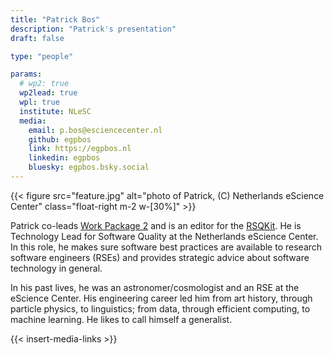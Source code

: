 ```yaml
---
title: "Patrick Bos"
description: "Patrick's presentation"
draft: false

type: "people"

params:
  # wp2: true
  wp2lead: true
  wpl: true
  institute: NLeSC
  media: 
    email: p.bos@esciencecenter.nl
    github: egpbos
    link: https://egpbos.nl
    linkedin: egpbos
    bluesky: egpbos.bsky.social
---
```


{{< figure src="feature.jpg" alt="photo of Patrick, (C) Netherlands eScience Center" class="float-right m-2 w-[30%]" >}}

Patrick co-leads [Work Package 2](/workpackages/02_best_practices) and is an editor for the [RSQKit](https://everse.software/RSQKit).
He is Technology Lead for Software Quality at the Netherlands eScience Center.
In this role, he makes sure software best practices are available to research software engineers (RSEs) and provides strategic advice about software technology in general.

In his past lives, he was an astronomer/cosmologist and an RSE at the eScience Center.
His engineering career led him from art history, through particle physics, to linguistics; from data, through efficient computing, to machine learning.
He likes to call himself a generalist.

{{< insert-media-links >}}
